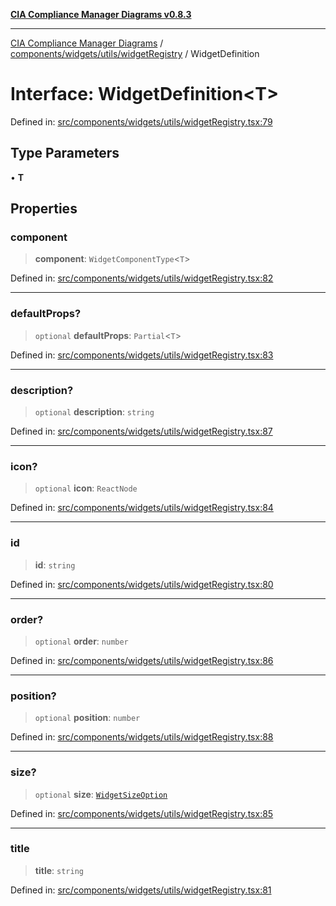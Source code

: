 [**CIA Compliance Manager Diagrams v0.8.3**](../../../../../README.md)

***

[CIA Compliance Manager Diagrams](../../../../../modules.md) / [components/widgets/utils/widgetRegistry](../README.md) / WidgetDefinition

# Interface: WidgetDefinition\<T\>

Defined in: [src/components/widgets/utils/widgetRegistry.tsx:79](https://github.com/Hack23/cia-compliance-manager/blob/368d5a1330a94df78d48c65d28962bd0f7cab363/src/components/widgets/utils/widgetRegistry.tsx#L79)

## Type Parameters

• **T**

## Properties

### component

> **component**: `WidgetComponentType`\<`T`\>

Defined in: [src/components/widgets/utils/widgetRegistry.tsx:82](https://github.com/Hack23/cia-compliance-manager/blob/368d5a1330a94df78d48c65d28962bd0f7cab363/src/components/widgets/utils/widgetRegistry.tsx#L82)

***

### defaultProps?

> `optional` **defaultProps**: `Partial`\<`T`\>

Defined in: [src/components/widgets/utils/widgetRegistry.tsx:83](https://github.com/Hack23/cia-compliance-manager/blob/368d5a1330a94df78d48c65d28962bd0f7cab363/src/components/widgets/utils/widgetRegistry.tsx#L83)

***

### description?

> `optional` **description**: `string`

Defined in: [src/components/widgets/utils/widgetRegistry.tsx:87](https://github.com/Hack23/cia-compliance-manager/blob/368d5a1330a94df78d48c65d28962bd0f7cab363/src/components/widgets/utils/widgetRegistry.tsx#L87)

***

### icon?

> `optional` **icon**: `ReactNode`

Defined in: [src/components/widgets/utils/widgetRegistry.tsx:84](https://github.com/Hack23/cia-compliance-manager/blob/368d5a1330a94df78d48c65d28962bd0f7cab363/src/components/widgets/utils/widgetRegistry.tsx#L84)

***

### id

> **id**: `string`

Defined in: [src/components/widgets/utils/widgetRegistry.tsx:80](https://github.com/Hack23/cia-compliance-manager/blob/368d5a1330a94df78d48c65d28962bd0f7cab363/src/components/widgets/utils/widgetRegistry.tsx#L80)

***

### order?

> `optional` **order**: `number`

Defined in: [src/components/widgets/utils/widgetRegistry.tsx:86](https://github.com/Hack23/cia-compliance-manager/blob/368d5a1330a94df78d48c65d28962bd0f7cab363/src/components/widgets/utils/widgetRegistry.tsx#L86)

***

### position?

> `optional` **position**: `number`

Defined in: [src/components/widgets/utils/widgetRegistry.tsx:88](https://github.com/Hack23/cia-compliance-manager/blob/368d5a1330a94df78d48c65d28962bd0f7cab363/src/components/widgets/utils/widgetRegistry.tsx#L88)

***

### size?

> `optional` **size**: [`WidgetSizeOption`](../type-aliases/WidgetSizeOption.md)

Defined in: [src/components/widgets/utils/widgetRegistry.tsx:85](https://github.com/Hack23/cia-compliance-manager/blob/368d5a1330a94df78d48c65d28962bd0f7cab363/src/components/widgets/utils/widgetRegistry.tsx#L85)

***

### title

> **title**: `string`

Defined in: [src/components/widgets/utils/widgetRegistry.tsx:81](https://github.com/Hack23/cia-compliance-manager/blob/368d5a1330a94df78d48c65d28962bd0f7cab363/src/components/widgets/utils/widgetRegistry.tsx#L81)
